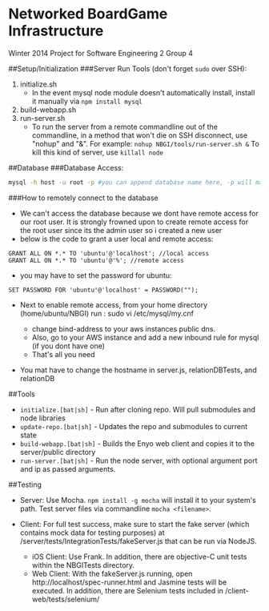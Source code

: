 Networked BoardGame Infrastructure
====

Winter 2014 Project for Software Engineering 2 Group 4

##Setup/Initialization
###Server
Run Tools (don't forget `sudo` over SSH):
 1. initialize.sh
    * In the event mysql node module doesn't automatically install, install it manually via `npm install mysql`
 2. build-webapp.sh
 3. run-server.sh
    * To run the server from a remote commandline out of the commandline, in a method that won't die on SSH disconnect, use "nohup" and "&". For example: `nohup NBGI/tools/run-server.sh &` To kill this kind of server, use `killall node`

##Database
###Database Access:

```sh
mysql -h host -u root -p #you can append database name here, -p will make it so that mysql will prompt you for a password
```

###How to remotely connect to the database
- We can't access the database because we dont have remote access
for our root user. It is strongly frowned upon to create remote access
for the root user since its the admin user so i created a new user  
- below is the code to grant a user local and remote access:

```mysql
GRANT ALL ON *.* TO 'ubuntu'@'localhost'; //local access
GRANT ALL ON *.* TO 'ubuntu'@'%'; //remote access
``` 

- you may have to set the password for ubuntu:

```mysql
SET PASSWORD FOR 'ubuntu'@'localhost' = PASSWORD("");
```

- Next to enable remote access, from your home directory (home/ubuntu/NBGI) run :
	sudo vi /etc/mysql/my.cnf
	- change bind-address to your aws instances public dns.
	- Also, go to your AWS instance and add a new inbound rule for mysql (if you
	dont have one)
	- That's all you need

- You mat have to change the hostname in server.js, relationDBTests, and relationDB

##Tools
* `initialize.[bat|sh]` - Run after cloning repo. Will pull submodules and node libraries
* `update-repo.[bat|sh]` - Updates the repo and submodules to current state
* `build-webapp.[bat|sh]` - Builds the Enyo web client and copies it to the server/public directory
* `run-server.[bat|sh]` - Run the node server, with optional argument port and ip as passed arguments.


##Testing
* Server: Use Mocha. `npm install -g mocha` will install it to your system's path. Test server files via commandline `mocha <filename>`.
* Client: For full test success, make sure to start the fake server (which contains mock data for testing purposes) at /server/tests/IntegrationTests/fakeServer.js that can be run via NodeJS.

    * iOS Client: Use Frank. In addition, there are objective-C unit tests within the NBGITests directory.
    * Web Client: With the fakeServer.js running, open http://localhost/spec-runner.html and Jasmine tests will be executed. In addition, there are Selenium tests included in /client-web/tests/selenium/
